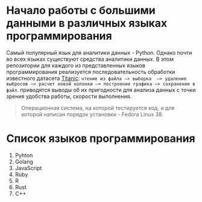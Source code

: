# Начало работы с большими данными в различных языках программирования

Самый популярный язык для аналитики данных - Python. Однако почти во всех языках существуют средства аналитики данных. В этом репозитории для каждого из представленных языков программирования реализуется последовательность обработки известного датасета [Titanic](https://www.kaggle.com/competitions/titanic/overview): `чтение из файла —> выборка  —> удаление выбросов —> расчет новой колонки —> построение графика —> сохранение в файл`. приводятся выводы об их пригодности для анализа данных с точки зрения удобства работы, скорости выполнения.

> Операционная система, на которой тестируется код, и для которой написан порядок установки - Fedora Linux 38.

# Список языков программирования

1. Pyhton
2. Golang
3. JavaScript
4. Ruby
5. R
6. Rust
7. C++